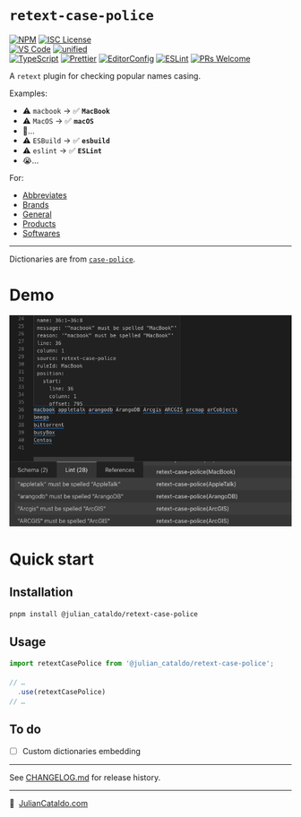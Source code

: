 # `retext-case-police`

[![NPM](https://img.shields.io/npm/v/@julian_cataldo/retext-case-police)](https://www.npmjs.com/package/@julian_cataldo/retext-case-police)
[![ISC License](https://img.shields.io/npm/l/@julian_cataldo/remark-lint-frontmatter-schema)](./LICENSE)  
[![VS Code](https://img.shields.io/badge/Visual_Studio_Code-0078D4?logo=visual%20studio%20code)](https://code.visualstudio.com)
[![unified](https://img.shields.io/badge/uni-fied-0366d6?logo=markdown)](https://unifiedjs.com)  
[![TypeScript](https://img.shields.io/badge/TypeScript-333333.svg?logo=typescript)](http://www.typescriptlang.org/)
[![Prettier](https://img.shields.io/badge/Prettier-333333.svg?logo=prettier)](https://prettier.io)
[![EditorConfig](https://img.shields.io/badge/EditorConfig-333333.svg?logo=editorconfig)](https://editorconfig.org)
[![ESLint](https://img.shields.io/badge/ESLint-3A33D1?logo=eslint)](https://eslint.org)
[![PRs Welcome](https://img.shields.io/badge/PRs-welcome-brightgreen.svg)](https://makeapullrequest.com)

A `retext` plugin for checking popular names casing.

Examples:

- ⚠️ `macbook` → ✅ **`MacBook`**
- ⚠️ `MacOS` → ✅ **`macOS`**
- 🤔…
- ⚠️ `ESBuild` → ✅ **`esbuild`**
- ⚠️ `eslint` → ✅ **`ESLint`**
- 😭…

For:

- [Abbreviates](https://github.com/antfu/case-police/blob/main/dict/abbreviates.json)
- [Brands](https://github.com/antfu/case-police/blob/main/dict/brands.json)
- [General](https://github.com/antfu/case-police/blob/main/dict/general.json)
- [Products](https://github.com/antfu/case-police/blob/main/dict/products.json)
- [Softwares](https://github.com/antfu/case-police/blob/main/dict/softwares.json)

---

Dictionaries are from [`case-police`](https://github.com/antfu/case-police).

# Demo

![Demo screenshot of this retext plugin](./docs/screenshot.png)

# Quick start

## Installation

```sh
pnpm install @julian_cataldo/retext-case-police
```

## Usage

```ts
import retextCasePolice from '@julian_cataldo/retext-case-police';

// …
  .use(retextCasePolice)
// …
```

## To do

- [ ] Custom dictionaries embedding

---

See [CHANGELOG.md](./CHANGELOG.md) for release history.

---

🔗  [JulianCataldo.com](https://www.juliancataldo.com)
